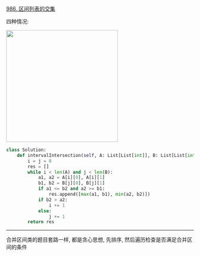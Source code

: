 [986. 区间列表的交集](https://leetcode-cn.com/problems/interval-list-intersections/)

四种情况:

<img src="https://img-blog.csdnimg.cn/img_convert/303a2465ffa847370bf6887bd0bbd3b1.png" width=300></img>



```python
class Solution:
    def intervalIntersection(self, A: List[List[int]], B: List[List[int]]) -> List[List[int]]:
        i = j = 0
        res = []
        while i < len(A) and j < len(B):
            a1, a2 = A[i][0], A[i][1]
            b1, b2 = B[j][0], B[j][1]
            if a1 <= b2 and a2 >= b1:
                res.append([max(a1, b1), min(a2, b2)])
            if b2 > a2:
                i += 1
            else:
                j += 1
        return res
```


---
合并区间类的题目套路一样, 都是贪心思想, 先排序, 然后遍历检查是否满足合并区间的条件